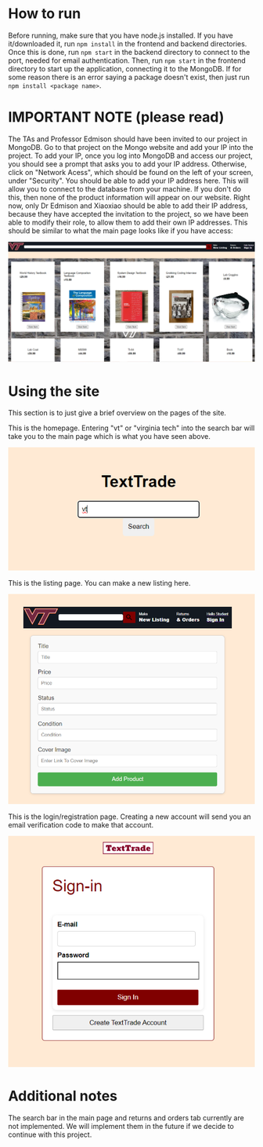 # How to run<br>
Before running, make sure that you have node.js installed. If you have it/downloaded it, run `npm install` in the frontend and backend directories. Once this is done, run `npm start` in the backend directory to connect to the port, needed for email authentication. Then, run `npm start` in the frontend directory to start up the application, connecting it to the MongoDB. If for some reason there is an error saying a package doesn't exist, then just run `npm install <package name>`. 

# IMPORTANT NOTE (please read)<br>
The TAs and Professor Edmison should have been invited to our project in MongoDB. Go to that project on the Mongo website and add your IP into the project. To add your IP, once you log into MongoDB and access our project, you should see a prompt that asks you to add your IP address. Otherwise, click on "Network Acess", which should be found on the left of your screen, under "Security". You should be able to add your IP address here. This will allow you to connect to the database from your machine. If you don't do this, then none of the product information will appear on our website. Right now, only Dr Edmison and Xiaoxiao should be able to add their IP address, because they have accepted the invitation to the project, so we have been able to modify their role, to allow them to add their own IP addresses. This should be similar to what the main page looks like if you have access:

![alt text](mainpage.png)

# Using the site<br>
This section is to just give a brief overview on the pages of the site.

This is the homepage. Entering "vt" or "virginia tech" into the search bar will take you to the main page which is what you have seen above.

![alt text](homepage.png)

This is the listing page. You can make a new listing here.

![alt text](listing.png)

This is the login/registration page. Creating a new account will send you an email verification code to make that account. 

![alt text](login.png)

# Additional notes<br>
The search bar in the main page and returns and orders tab currently are not implemented. We will implement them in the future if we decide to continue with this project. 
